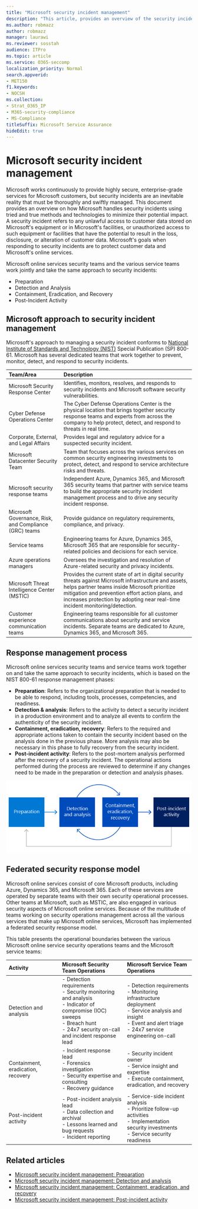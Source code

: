 ```yaml
---
title: "Microsoft security incident management"
description: "This article, provides an overview of the security incident management process in Microsoft online services."
ms.author: robmazz
author: robmazz
manager: laurawi
ms.reviewer: sosstah
audience: ITPro
ms.topic: article
ms.service: O365-seccomp
localization_priority: Normal
search.appverid:
- MET150
f1.keywords:
- NOCSH
ms.collection:
- Strat_O365_IP
- M365-security-compliance
- MS-Compliance
titleSuffix: Microsoft Service Assurance
hideEdit: true
---
```


# Microsoft security incident management

Microsoft works continuously to provide highly secure, enterprise-grade services for Microsoft customers, but security incidents are an inevitable reality that must be thoroughly and swiftly managed. This document provides an overview on how Microsoft handles security incidents using tried and true methods and technologies to minimize their potential impact. A security incident refers to any unlawful access to customer data stored on Microsoft's equipment or in Microsoft's facilities, or unauthorized access to such equipment or facilities that have the potential to result in the loss, disclosure, or alteration of customer data. Microsoft's goals when responding to security incidents are to protect customer data and Microsoft's online services.

Microsoft online services security teams and the various service teams work jointly and take the same approach to security incidents:

- Preparation
- Detection and Analysis
- Containment, Eradication, and Recovery
- Post-Incident Activity

## Microsoft approach to security incident management

Microsoft's approach to managing a security incident conforms to [National Institute of Standards and Technology (NIST)](https://www.nist.gov/) Special Publication (SP) 800-61. Microsoft has several dedicated teams that work together to prevent, monitor, detect, and respond to security incidents.

|**Team/Area**|**Description**|
|:------------|:--------------|
| Microsoft Security Response Center | Identifies, monitors, resolves, and responds to security incidents and Microsoft software security vulnerabilities. |
| Cyber Defense Operations Center | The Cyber Defense Operations Center is the physical location that brings together security response teams and experts from across the company to help protect, detect, and respond to threats in real time. |
| Corporate, External, and Legal Affairs | Provides legal and regulatory advice for a suspected security incident. |
| Microsoft Datacenter Security Team | Team that focuses across the various services on common security engineering investments to protect, detect, and respond to service architecture risks and threats. |
| Microsoft security response teams | Independent Azure, Dynamics 365, and Microsoft 365 security teams that partner with service teams to build the appropriate security incident management process and to drive any security incident response. |
| Microsoft Governance, Risk, and Compliance (GRC) teams | Provide guidance on regulatory requirements, compliance, and privacy. |
| Service teams | Engineering teams for Azure, Dynamics 365, Microsoft 365 that are responsible for security-related policies and decisions for each service. |
| Azure operations managers | Oversees the investigation and resolution of Azure-related security and privacy incidents. |
| Microsoft Threat Intelligence Center (MSTIC) | Provides the current state of art in digital security threats against Microsoft infrastructure and assets, helps partner teams inside Microsoft prioritize mitigation and prevention effort action plans, and increases protection by adopting near real-time incident monitoring/detection. |
| Customer experience communication teams | Engineering teams responsible for all customer communications about security and service incidents. Separate teams are dedicated to Azure, Dynamics 365, and Microsoft 365. |

## Response management process

Microsoft online services security teams and service teams work together on and take the same approach to security incidents, which is based on the NIST 800-61 response management phases:

- **Preparation**: Refers to the organizational preparation that is needed to be able to respond, including tools, processes, competencies, and readiness.
- **Detection & analysis**: Refers to the activity to detect a security incident in a production environment and to analyze all events to confirm the authenticity of the security incident.
- **Containment, eradication, recovery**: Refers to the required and appropriate actions taken to contain the security incident based on the analysis done in the previous phase. More analysis may also be necessary in this phase to fully recovery from the security incident.
- **Post-incident activity**: Refers to the post-mortem analysis performed after the recovery of a security incident. The operational actions performed during the process are reviewed to determine if any changes need to be made in the preparation or detection and analysis phases.

![Security incident management phases.](../media/assurance-sim-phases.png)

## Federated security response model

Microsoft online services consist of core Microsoft products, including Azure, Dynamics 365, and Microsoft 365. Each of these services are operated by separate teams with their own security operational processes. Other teams at Microsoft, such as MSTIC, are also engaged in various security aspects of Microsoft online services. Because of the multitude of teams working on security operations management across all the various services that make up Microsoft online services, Microsoft has implemented a federated security response model.

This table presents the operational boundaries between the various Microsoft online service security operations teams and the Microsoft service teams:

|**Activity**|**Microsoft Security Team Operations**|**Microsoft Service Team Operations**|
|:-----------|:-----------------------------------------|:----------------------------------------|
| Detection and analysis | - Detection requirements <br> - Security monitoring and analysis <br> - Indicator of compromise (IOC) sweeps <br> - Breach hunt <br> - 24x7 security on-call and incident response lead | - Detection requirements <br> - Monitoring infrastructure deployment <br> - Service analysis and insight <br> - Event and alert triage <br> - 24x7 service engineering on-call  |
| Containment, eradication, recovery | - Incident response lead <br> - Forensics investigation <br> - Security expertise and consulting <br> - Recovery guidance | - Security incident owner <br> - Service insight and expertise <br> - Execute containment, eradication, and recovery |
| Post-incident activity | - Post-incident analysis lead <br> - Data collection and archival <br> - Lessons learned and bug requests <br> - Incident reporting | - Service-side incident analysis <br> - Prioritize follow-up activities <br> - Implementation security investments <br> - Service security readiness |

## Related articles

- [Microsoft security incident management: Preparation](assurance-sim-preparation.md)
- [Microsoft security incident management: Detection and analysis](assurance-sim-detection-analysis.md)
- [Microsoft security incident management: Containment, eradication, and recovery](assurance-sim-containment-eradication-recovery.md)
- [Microsoft security incident management: Post-incident activity](assurance-sim-post-incident-activity.md)

